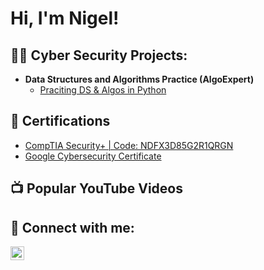 <h1>Hi, I'm Nigel! </h1>

<h2>👨‍💻 Cyber Security Projects:</h2>

- <b>Data Structures and Algorithms Practice (AlgoExpert)</b>
  - [Praciting DS & Algos in Python](https://github.com/joshmadakor1/Algorithms-Practice)
 
<h2>📑 Certifications</h2>

  - [CompTIA Security+ | Code: NDFX3D85G2R1QRGN](https://www.certmetrics.com/comptia/public/verification.aspx/)
  - [Google Cybersecurity Certificate](https://www.coursera.org/account/accomplishments/professional-cert/ZWPK26ESS5J3)

<h2>📺 Popular YouTube Videos</h2>


<h2> 🤳 Connect with me:</h2>

[<img align="left" alt="Nigel | LinkedIn" width="22px" src="https://cdn.jsdelivr.net/npm/simple-icons@v3/icons/linkedin.svg" />][linkedin]

[linkedin]: https://www.linkedin.com/in/nigellwj/

<!--
**joshmadakor1/joshmadakor1** is a ✨ _special_ ✨ repository because its `README.md` (this file) appears on your GitHub profile.

Here are some ideas to get you started:

- 🔭 I’m currently working on ...
- 🌱 I’m currently learning ...
- 👯 I’m looking to collaborate on ...
- 🤔 I’m looking for help with ...
- 💬 Ask me about ...
- 📫 How to reach me: ...
- 😄 Pronouns: ...
- ⚡ Fun fact: ...
-->
